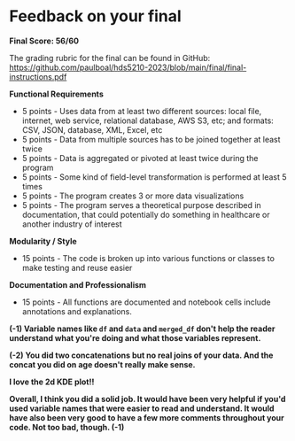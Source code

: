 # Feedback on your final

**Final Score: 56/60**

The grading rubric for the final can be found in GitHub: https://github.com/paulboal/hds5210-2023/blob/main/final/final-instructions.pdf

**Functional Requirements**
* 5 points - Uses data from at least two different sources: local file, internet, web service, relational database, AWS S3, etc; and formats: CSV, JSON, database, XML, Excel, etc
* 5 points - Data from multiple sources has to be joined together at least twice
* 5 points - Data is aggregated or pivoted at least twice during the program
* 5 points - Some kind of field-level transformation is performed at least 5 times
* 5 points - The program creates 3 or more data visualizations 
* 5 points - The program serves a theoretical purpose described in documentation, that could potentially do something in healthcare or another industry of interest

**Modularity / Style**
* 15 points - The code is broken up into various functions or classes to make testing and reuse easier

**Documentation and Professionalism**
* 15 points - All functions are documented and notebook cells include annotations and explanations.


**(-1) Variable names like `df` and `data` and `merged_df` don't help the reader understand what you're doing and what those variables represent.**

**(-2) You did two concatenations but no real joins of your data.  And the concat you did on age doesn't really make sense.**

**I love the 2d KDE plot!!**

**Overall, I think you did a solid job.  It would have been very helpful if you'd used variable names that were easier to read and understand.  It would have also been very good to have a few more comments throughout your code.  Not too bad, though. (-1)**